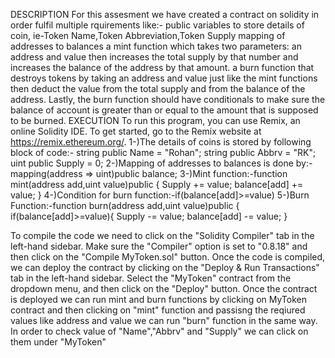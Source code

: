 DESCRIPTION For this assesment we have created a contract on solidity in order fulfil multiple rquirements like:- public variables to store details of coin, 
ie-Token Name,Token Abbreviation,Token Supply mapping of addresses to balances a mint function which takes two parameters: an address and value then increases the total supply 
by that number and increases the balance of the address by that amount. a burn function that destroys tokens by taking an address and value just like the mint functions then deduct 
the value from the total supply and from the balance of the address. Lastly, the burn function should have conditionals to make sure the balance of account is greater than or equal to the 
amount that is supposed to be burned.
EXECUTION To run this program, you can use Remix, an online Solidity IDE. To get started, go to the Remix website at https://remix.ethereum.org/.
1-)The details of coins is stored by following block of code:- string public Name = "Rohan"; string public Abbrv = "RK"; uint public Supply = 0;
2-)Mapping of addresses to balances is done by:-mapping(address => uint)public balance;
3-)Mint function:-function mint(address add,uint value)public { Supply += value; balance[add] += value; }
4-)Condition for burn function:-if(balance[add]>=value)
5-)Burn Function:-function burn(address add,uint value)public { if(balance[add]>=value){ Supply -= value; balance[add] -= value; }

To compile the code we need to click on the "Solidity Compiler" tab in the left-hand sidebar. Make sure the "Compiler" option is set to "0.8.18" and then click on the "Compile MyToken.sol" button.
Once the code is compiled, we can deploy the contract by clicking on the "Deploy & Run Transactions" tab in the left-hand sidebar. Select the "MyToken" contract from the dropdown menu, and then 
click on the "Deploy" button. Once the contract is deployed we can run mint and burn functions by clicking on MyToken contract and then clicking on "mint" function and passisng the reqiured 
values like address and value we can run "burn" function in the same way. In order to check value of "Name","Abbrv" and "Supply" we can click on them under "MyToken"

